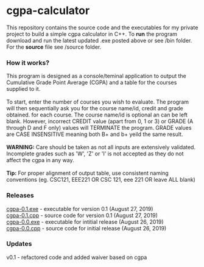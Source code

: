 # cgpa-calculator
This repository contains the source code and the executables for my private project to build a simple cgpa calculator in C++. To <b>run</b> the program download and run the latest updated .exe posted above or see /bin folder. For the <b>source</b> file see /source folder.

### How it works?
This program is designed as a console/teminal application to output the Cumulative Grade Point Average (CGPA) and a table for the courses supplied to it.</br></br>
To start, enter the number of courses you wish to evaluate. The program will then sequentially ask you for the course name/id, credit and grade obtained. for each course. The course name/id is optional an can be left blank. However, incorrect CREDIT value (apart from 0, 1 or 3) or GRADE (A through D and F only) values will TERMINATE the program. GRADE values are CASE INSENSITIVE meaning both B+ and b+ yeild the same result.</br></br>
<b>WARNING:</b> Care should be taken as not all inputs are extensively validated. Incomplete grades such as 'W', 'Z' or 'I' is not accepted as they do not affect the cgpa in any way.</br></br>
<b>Tip:</b> For proper alignment of output table, use consistent naming conventions (eg. CSC121, EEE221 OR CSC 121, eee 221 OR leave ALL blank)

### Releases
<a href="bin/cgpa-0.1.exe">cgpa-0.1.exe</a> - executable for version 0.1 (August 27, 2019)</br>
<a href="source/cgpa-0.1.cpp">cgpa-0.1.cpp</a> - source code for version 0.1 (August 27, 2019)</br>
<a href="bin/cgpa-0.0.exe">cgpa-0.0.exe</a> - executable for intitial release (August 26, 2019)</br>
<a href="source/cgpa-0.0.cpp">cgpa-0.0.cpp</a> - source code for initial release (August 26, 2019)</br>

### Updates
v0.1 - refactored code and added waiver based on cgpa

